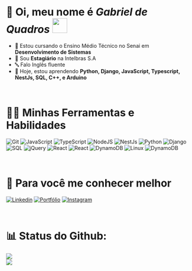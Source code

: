 # 👋 Oi, meu nome é ***Gabriel de Quadros*** <img src="images/Rotating_globe.gif" width="40">

- 🎒 Estou cursando o Ensino Médio Técnico no Senai em **Desenvolvimento de Sistemas** 
- 💼 Sou **Estagiário** na Intelbras S.A
- 🔤 Falo Inglês fluente
- 🔎 Hoje, estou aprendendo **Python, Django, JavaScript, Typescript, NestJs, SQL, C++, e Arduino**

<br>

# 👨‍💻 Minhas Ferramentas e Habilidades
<img alt="Git" src="https://img.shields.io/badge/-Git-F05032?style=flat-round&logo=git&logoColor=white" /> <img alt="JavaScript" src="https://img.shields.io/badge/-JavaScript-F0DB4F?style=flat-round&logo=javascript&logoColor=white"/> <img alt="TypeScript" src="https://img.shields.io/badge/-Typescript-1078D4?style=flat-round&logo=typescript&logoColor=white"> <img alt="NodeJS" src="https://img.shields.io/badge/-NodeJS-5B814B?style=flat-round&logo=Node.js&logoColor=white"> <img alt="NestJs" src="https://img.shields.io/badge/-NestJs-red?style=flat-round&logo=nestjs&logoColor=white"/> <img alt="Python" src="https://img.shields.io/badge/-Python-007ACC?style=flat-round&logo=python&logoColor=white"/> <img alt="Django" src="https://img.shields.io/badge/-Django-purple?style=flat-round&logo=django&logoColor=white"/> <img alt="SQL" src="https://img.shields.io/badge/-PostgreSQL-316192?style=flat-square&logo=postgresql&logoColor=white"> <img alt="jQuery" src="https://img.shields.io/badge/jQuery-0769AD?logo=jquery&logoColor=fff"> <img alt="React" src="https://img.shields.io/badge/-React-0078D4?style=flat-round&logo=react&logoColor=white"/> <img alt="React" src="https://img.shields.io/badge/-React Native-0078D4?style=flat-round&logo=react&logoColor=white"/> <img alt="DynamoDB" src="https://img.shields.io/badge/DynamoDB-4053D6?logo=amazondynamodb&logoColor=fff"> <img alt="Linux" src="https://img.shields.io/badge/-Linux-000000?style=flat-round&logo=linux&logoColor=white"/> <img alt="DynamoDB" src="https://img.shields.io/badge/DynamoDB-4053D6?logo=amazondynamodb&logoColor=fff">

<br>

# 👊 Para você me conhecer melhor
<a href="https://www.linkedin.com/in/gabriel-de-quadros-teodoro-6a0187268/"><img alt="Linkedin" src="https://img.shields.io/badge/-Linkedin-0078D4?style=flat-round&logo=Linkedin&logoColor=white"></a> <a href="https://sites.google.com/estudante.sesisenai.org.br/portfoliocapa/in%C3%ADcio"><img alt="Portfólio" src="https://img.shields.io/badge/-Portf%C3%B3lio-3F488C?style=flat-round&logo=Google&Sites&logoColor=white"></a> <a href="https://www.instagram.com/gab.qteodoro/"><img alt="Instagram" src="https://img.shields.io/badge/-Instagram-DE40CB?style=flat-round&logo=instagram&logoColor=white"></a>

<br>

# 📊 Status do Github:
<img src="https://github-readme-stats.vercel.app/api/top-langs/?username=gabri3lquadr0s&theme=dark&hide_border=false&include_all_commits=true&count_private=false&layout=compact"><br>
<img src="https://github-readme-streak-stats.herokuapp.com/?user=gabri3lquadr0s&theme=dark&hide_border=false"><br>
